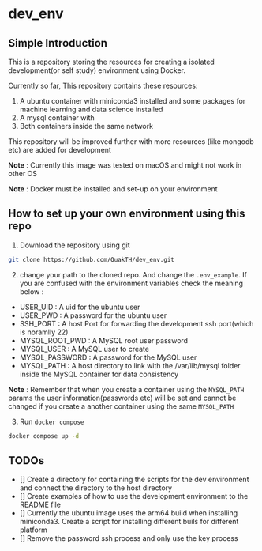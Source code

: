 # dev_env

## Simple Introduction

This is a repository storing the resources for creating a isolated development(or self study) environment using Docker.

Currently so far, This repository contains these resources:

1. A ubuntu container with miniconda3 installed and some packages for machine learning and data science installed
2. A mysql container with
3. Both containers inside the same network

This repository will be improved further with more resources (like mongodb etc) are added for development

**Note** : Currently this image was tested on macOS and might not work in other OS

**Note** : Docker must be installed and set-up on your environment

## How to set up your own environment using this repo

1. Download the repository using git

```sh
git clone https://github.com/QuakTH/dev_env.git
```

2. change your path to the cloned repo. And change the `.env_example`. If you are confused with the environment variables check the meaning below :

- USER_UID : A uid for the ubuntu user
- USER_PWD : A password for the ubuntu user
- SSH_PORT : A host Port for forwarding the development ssh port(which is noramlly 22)
- MYSQL_ROOT_PWD : A MySQL root user password
- MYSQL_USER : A MySQL user to create
- MYSQL_PASSWORD : A password for the MySQL user
- MYSQL_PATH : A host directory to link with the /var/lib/mysql folder inside the MySQL container for data consistency

**Note** : Remember that when you create a container using the `MYSQL_PATH` params the user information(passwords etc) will be set and cannot be changed if you create a another container using the same `MYSQL_PATH`

3. Run `docker compose`

```sh
docker compose up -d
```

## TODOs

- [] Create a directory for containing the scripts for the dev environment and connect the directory to the host directory
- [] Create examples of how to use the development environment to the README file
- [] Currently the ubuntu image uses the arm64 build when installing miniconda3. Create a script for installing different buils for different platform
- [] Remove the password ssh process and only use the key process
